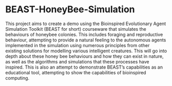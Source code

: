 # BEAST-HoneyBee-Simulation
This project aims to create a demo using the Bioinspired Evolutionary Agent Simulation Toolkit (BEAST for short) courseware that simulates the behaviours of honeybee colonies. This includes foraging and reproductive behaviour, attempting to provide a natural feeling to the autonomous agents implemented in the simulation using numerous principles from other existing solutions for modelling various intelligent creatures. This will go into depth about these honey bee behaviours and how they can exist in nature, as well as the algorithms and simulations that these processes have inspired. This is also an attempt to demonstrate BEAST’s capabilities as an educational tool, attempting to show the capabilities of bioinspired computing.
